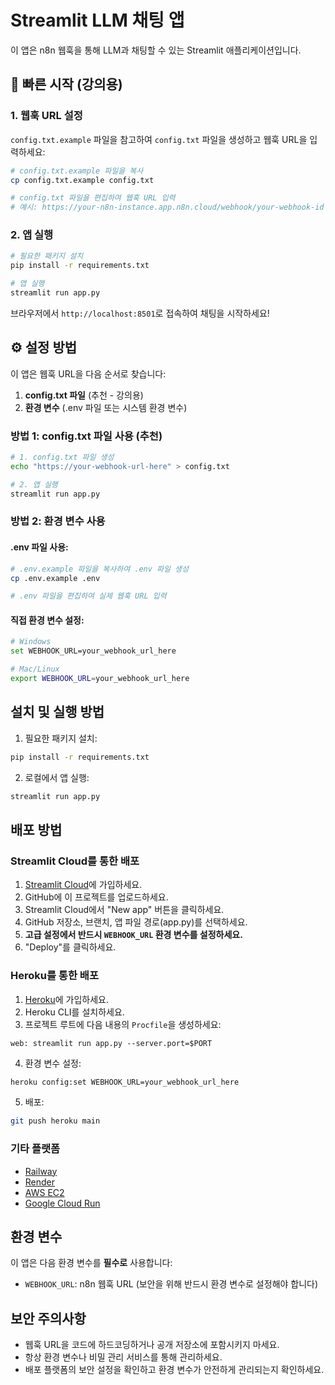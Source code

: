 # Streamlit LLM 채팅 앱

이 앱은 n8n 웹훅을 통해 LLM과 채팅할 수 있는 Streamlit 애플리케이션입니다.

## 🚀 빠른 시작 (강의용)

### 1. 웹훅 URL 설정
`config.txt.example` 파일을 참고하여 `config.txt` 파일을 생성하고 웹훅 URL을 입력하세요:

```bash
# config.txt.example 파일을 복사
cp config.txt.example config.txt

# config.txt 파일을 편집하여 웹훅 URL 입력
# 예시: https://your-n8n-instance.app.n8n.cloud/webhook/your-webhook-id
```

### 2. 앱 실행
```bash
# 필요한 패키지 설치
pip install -r requirements.txt

# 앱 실행
streamlit run app.py
```

브라우저에서 `http://localhost:8501`로 접속하여 채팅을 시작하세요!

## ⚙️ 설정 방법

이 앱은 웹훅 URL을 다음 순서로 찾습니다:

1. **config.txt 파일** (추천 - 강의용)
2. **환경 변수** (.env 파일 또는 시스템 환경 변수)

### 방법 1: config.txt 파일 사용 (추천)

```bash
# 1. config.txt 파일 생성
echo "https://your-webhook-url-here" > config.txt

# 2. 앱 실행
streamlit run app.py
```

### 방법 2: 환경 변수 사용

#### .env 파일 사용:
```bash
# .env.example 파일을 복사하여 .env 파일 생성
cp .env.example .env

# .env 파일을 편집하여 실제 웹훅 URL 입력
```

#### 직접 환경 변수 설정:
```bash
# Windows
set WEBHOOK_URL=your_webhook_url_here

# Mac/Linux
export WEBHOOK_URL=your_webhook_url_here
```

## 설치 및 실행 방법

1. 필요한 패키지 설치:
```bash
pip install -r requirements.txt
```

2. 로컬에서 앱 실행:
```bash
streamlit run app.py
```

## 배포 방법

### Streamlit Cloud를 통한 배포

1. [Streamlit Cloud](https://streamlit.io/cloud)에 가입하세요.
2. GitHub에 이 프로젝트를 업로드하세요.
3. Streamlit Cloud에서 "New app" 버튼을 클릭하세요.
4. GitHub 저장소, 브랜치, 앱 파일 경로(app.py)를 선택하세요.
5. **고급 설정에서 반드시 `WEBHOOK_URL` 환경 변수를 설정하세요.**
6. "Deploy"를 클릭하세요.

### Heroku를 통한 배포

1. [Heroku](https://www.heroku.com/)에 가입하세요.
2. Heroku CLI를 설치하세요.
3. 프로젝트 루트에 다음 내용의 `Procfile`을 생성하세요:
```
web: streamlit run app.py --server.port=$PORT
```
4. 환경 변수 설정:
```bash
heroku config:set WEBHOOK_URL=your_webhook_url_here
```
5. 배포:
```bash
git push heroku main
```

### 기타 플랫폼

- [Railway](https://railway.app/)
- [Render](https://render.com/)
- [AWS EC2](https://aws.amazon.com/ec2/)
- [Google Cloud Run](https://cloud.google.com/run)

## 환경 변수

이 앱은 다음 환경 변수를 **필수로** 사용합니다:

- `WEBHOOK_URL`: n8n 웹훅 URL (보안을 위해 반드시 환경 변수로 설정해야 합니다)

## 보안 주의사항

- 웹훅 URL을 코드에 하드코딩하거나 공개 저장소에 포함시키지 마세요.
- 항상 환경 변수나 비밀 관리 서비스를 통해 관리하세요.
- 배포 플랫폼의 보안 설정을 확인하고 환경 변수가 안전하게 관리되는지 확인하세요. 